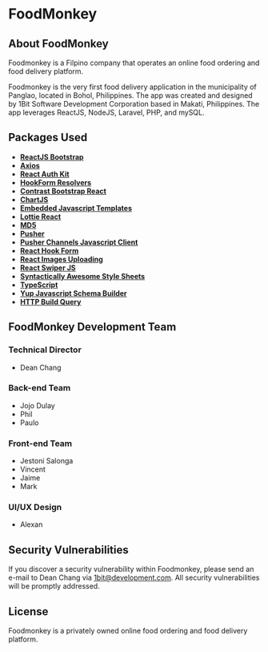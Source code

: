 # FoodMonkey

## About FoodMonkey

Foodmonkey is a Filpino company that operates an online food ordering and food delivery platform. 

Foodmonkey is the very first food delivery application in the municipality of Panglao, located in Bohol, Philippines.
The app was created and designed by 1Bit Software Development Corporation based in Makati, Philippines.
The app leverages ReactJS, NodeJS, Laravel, PHP, and mySQL. 


## Packages Used

- **[ReactJS Bootstrap](https://react-bootstrap.github.io/)**
- **[Axios](https://www.npmjs.com/package/axios)**
- **[React Auth Kit](https://www.npmjs.com/package/react-auth-kit)**
- **[HookForm Resolvers](https://www.npmjs.com/package/@hookform/resolvers)**
- **[Contrast Bootstrap React](https://www.npmjs.com/package/cdbreact)**
- **[ChartJS](https://www.npmjs.com/package/chart.js?activeTab=readme)**
- **[Embedded Javascript Templates](https://www.npmjs.com/package/ejs)**
- **[Lottie React](https://www.npmjs.com/package/lottie-react)**
- **[MD5](https://www.npmjs.com/package/md5)**
- **[Pusher](https://www.npmjs.com/package/pusher)**
- **[Pusher Channels Javascript Client](https://www.npmjs.com/package/pusher-js)**
- **[React Hook Form](https://www.npmjs.com/package/react-hook-form)**
- **[React Images Uploading](https://www.npmjs.com/package/react-images-uploading)**
- **[React Swiper JS](https://swiperjs.com/react)**
- **[Syntactically Awesome Style Sheets](https://www.npmjs.com/package/sass)**
- **[TypeScript](https://www.npmjs.com/package/typescript)**
- **[Yup Javascript Schema Builder](https://www.npmjs.com/package/yup)**
- **[HTTP Build Query](https://www.npmjs.com/package/http-build-query)**


## FoodMonkey Development Team

### Technical Director
- Dean Chang

### Back-end Team
- Jojo Dulay
- Phil 
- Paulo

### Front-end Team
- Jestoni Salonga
- Vincent
- Jaime
- Mark

### UI/UX Design
- Alexan

## Security Vulnerabilities

If you discover a security vulnerability within Foodmonkey, please send an e-mail to Dean Chang via [1bit@development.com](mailto:deanchang@1bit.com.ph). All security vulnerabilities will be promptly addressed.

## License

Foodmonkey is a privately owned online food ordering and food delivery platform.
